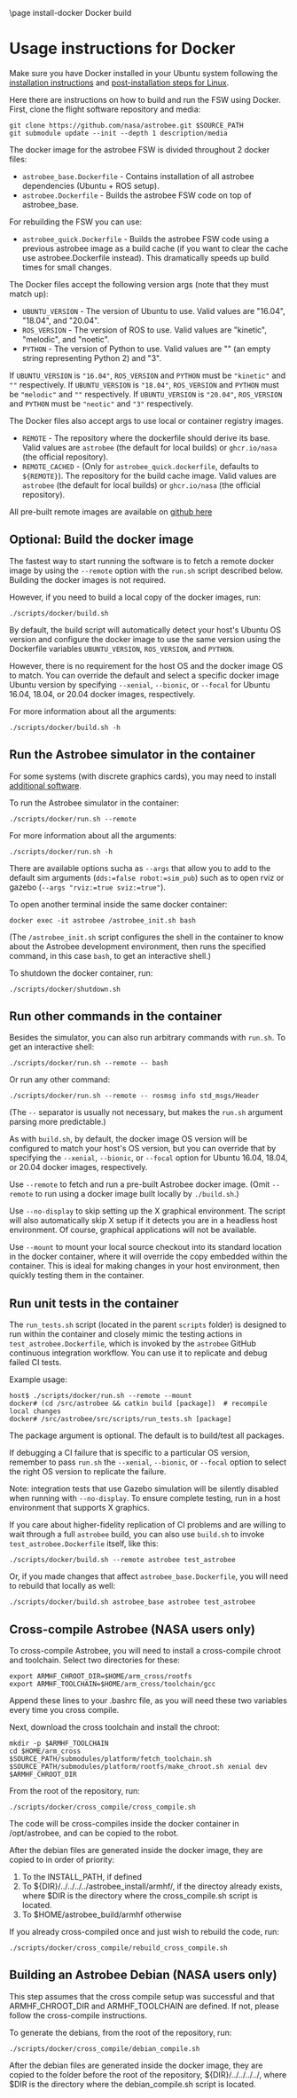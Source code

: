 \page install-docker Docker build

# Usage instructions for Docker

Make sure you have Docker installed in your Ubuntu system following the [installation instructions](https://docs.docker.com/engine/install/ubuntu/) and [post-installation steps for Linux](https://docs.docker.com/engine/install/linux-postinstall/).

Here there are instructions on how to build and run the FSW using Docker.
First, clone the flight software repository and media:

    git clone https://github.com/nasa/astrobee.git $SOURCE_PATH
    git submodule update --init --depth 1 description/media

The docker image for the astrobee FSW is divided throughout 2 docker files:

- `astrobee_base.Dockerfile` - Contains installation of all astrobee dependencies (Ubuntu + ROS setup).
- `astrobee.Dockerfile` - Builds the astrobee FSW code on top of astrobee_base.

For rebuilding the FSW you can use:

- `astrobee_quick.Dockerfile` - Builds the astrobee FSW code using a previous astrobee image as a build cache (if you want to clear the cache use astrobee.Dockerfile instead). This dramatically speeds up build times for small changes.

The Docker files accept the following version args (note that they must match up):

- `UBUNTU_VERSION` - The version of Ubuntu to use. Valid values are "16.04", "18.04", and "20.04".
- `ROS_VERSION` - The version of ROS to use. Valid values are "kinetic", "melodic", and "noetic".
- `PYTHON` - The version of Python to use. Valid values are "" (an empty string representing Python 2) and "3".

If `UBUNTU_VERSION` is `"16.04"`, `ROS_VERSION` and `PYTHON` must be `"kinetic"` and `""` respectively.
If `UBUNTU_VERSION` is `"18.04"`, `ROS_VERSION` and `PYTHON` must be `"melodic"` and `""` respectively.
If `UBUNTU_VERSION` is `"20.04"`, `ROS_VERSION` and `PYTHON` must be `"neotic"` and `"3"` respectively.

The Docker files also accept args to use local or container registry images.

- `REMOTE` - The repository where the dockerfile should derive its base. Valid values are `astrobee` (the default for local builds) or `ghcr.io/nasa` (the official repository).
- `REMOTE_CACHED` - (Only for `astrobee_quick.dockerfile`, defaults to `${REMOTE}`). The repository for the build cache image. Valid values are `astrobee` (the default for local builds) or `ghcr.io/nasa` (the official repository).

All pre-built remote images are available on [github here](https://github.com/nasa/astrobee/pkgs/container/astrobee)

## Optional: Build the docker image

The fastest way to start running the software is to fetch a remote
docker image by using the `--remote` option with the `run.sh` script
described below. Building the docker images is not required.

However, if you need to build a local copy of the docker images, run:

    ./scripts/docker/build.sh

By default, the build script will automatically detect your host's
Ubuntu OS version and configure the docker image to use the same
version using the Dockerfile variables `UBUNTU_VERSION`,
`ROS_VERSION`, and `PYTHON`.

However, there is no requirement for the host OS and the docker image
OS to match.  You can override the default and select a specific
docker image Ubuntu version by specifying `--xenial`, `--bionic`, or
`--focal` for Ubuntu 16.04, 18.04, or 20.04 docker images,
respectively.

For more information about all the arguments:

    ./scripts/docker/build.sh -h


## Run the Astrobee simulator in the container

For some systems (with discrete graphics cards), you may need to install [additional software](http://wiki.ros.org/docker/Tutorials/Hardware%20Acceleration).

To run the Astrobee simulator in the container:

    ./scripts/docker/run.sh --remote

For more information about all the arguments:

    ./scripts/docker/run.sh -h

There are available options sucha as `--args` that allow you to add to the default sim arguments (`dds:=false robot:=sim_pub`) such as to open rviz or gazebo (`--args "rviz:=true sviz:=true"`).


To open another terminal inside the same docker container:

    docker exec -it astrobee /astrobee_init.sh bash

(The `/astrobee_init.sh` script configures the shell in the container
to know about the Astrobee development environment, then runs the
specified command, in this case `bash`, to get an interactive shell.)

To shutdown the docker container, run:

    ./scripts/docker/shutdown.sh

## Run other commands in the container

Besides the simulator, you can also run arbitrary commands with `run.sh`. To
get an interactive shell:

    ./scripts/docker/run.sh --remote -- bash

Or run any other command:

    ./scripts/docker/run.sh --remote -- rosmsg info std_msgs/Header

(The `--` separator is usually not necessary, but makes the `run.sh`
argument parsing more predictable.)

As with `build.sh`, by default, the docker image OS version will be
configured to match your host's OS version, but you can override that
by specifying the `--xenial`, `--bionic`, or `--focal` option for
Ubuntu 16.04, 18.04, or 20.04 docker images, respectively.

Use `--remote` to fetch and run a pre-built Astrobee docker
image. (Omit `--remote` to run using a docker image built locally by
`./build.sh`.)

Use `--no-display` to skip setting up the X graphical environment. The
script will also automatically skip X setup if it detects you are in a
headless host environment. Of course, graphical applications will not
be available.

Use `--mount` to mount your local source checkout into its standard
location in the docker container, where it will override the copy
embedded within the container. This is ideal for making changes in
your host environment, then quickly testing them in the container.

## Run unit tests in the container

The `run_tests.sh` script (located in the parent `scripts` folder) is
designed to run within the container and closely mimic the testing
actions in `test_astrobee.Dockerfile`, which is invoked by the
`astrobee` GitHub continuous integration workflow. You can use it to
replicate and debug failed CI tests.

Example usage:

    host$ ./scripts/docker/run.sh --remote --mount
    docker# (cd /src/astrobee && catkin build [package])  # recompile local changes
    docker# /src/astrobee/src/scripts/run_tests.sh [package]

The package argument is optional. The default is to build/test all
packages.

If debugging a CI failure that is specific to a particular OS version,
remember to pass `run.sh` the `--xenial`, `--bionic`, or `--focal`
option to select the right OS version to replicate the failure.

Note: integration tests that use Gazebo simulation will be silently
disabled when running with `--no-display`. To ensure complete testing,
run in a host environment that supports X graphics.

If you care about higher-fidelity replication of CI problems and are
willing to wait through a full `astrobee` build, you can also use
`build.sh` to invoke `test_astrobee.Dockerfile` itself, like this:

    ./scripts/docker/build.sh --remote astrobee test_astrobee

Or, if you made changes that affect `astrobee_base.Dockerfile`, you
will need to rebuild that locally as well:

    ./scripts/docker/build.sh astrobee_base astrobee test_astrobee

## Cross-compile Astrobee (NASA users only)

To cross-compile Astrobee, you will need
to install a cross-compile chroot and toolchain. Select two directories for
these:

    export ARMHF_CHROOT_DIR=$HOME/arm_cross/rootfs
    export ARMHF_TOOLCHAIN=$HOME/arm_cross/toolchain/gcc

Append these lines to your .bashrc file, as you will need these two variables
every time you cross compile.

Next, download the cross toolchain and install the chroot:

    mkdir -p $ARMHF_TOOLCHAIN
    cd $HOME/arm_cross
    $SOURCE_PATH/submodules/platform/fetch_toolchain.sh
    $SOURCE_PATH/submodules/platform/rootfs/make_chroot.sh xenial dev $ARMHF_CHROOT_DIR

From the root of the repository, run:

    ./scripts/docker/cross_compile/cross_compile.sh

The code will be cross-compiles inside the docker container in /opt/astrobee, and
can be copied to the robot.

After the debian files are generated inside the docker image, they are copied to
in order of priority:
1) To the INSTALL_PATH, if defined
2) To ${DIR}/../../../../astrobee_install/armhf/, if the directoy already exists,
where $DIR is the directory where the cross_compile.sh script is located.
3) To $HOME/astrobee_build/armhf otherwise

If you already cross-compiled once and just wish to rebuild the code, run:

    ./scripts/docker/cross_compile/rebuild_cross_compile.sh


## Building an Astrobee Debian (NASA users only)

This step assumes that the cross compile setup was successful and that ARMHF_CHROOT_DIR
and ARMHF_TOOLCHAIN are defined. If not, please follow the cross-compile instructions.

To generate the debians, from the root of the repository, run:

    ./scripts/docker/cross_compile/debian_compile.sh

After the debian files are generated inside the docker image, they are copied to the
folder before the root of the repository, ${DIR}/../../../../, where $DIR is the directory where the debian_compile.sh script is located.
